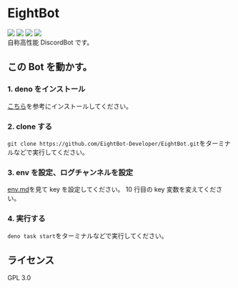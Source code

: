 # EightBot

<img src="https://discord.com/api/guilds/980051727820664832/embed.png"/> <img src="https://img.shields.io/badge/Node.js- 16.9.0 | 18 | 19-yello"/> <img src="https://img.shields.io/badge/EightBot-v2.3.0%20beta-blue"/> <img src="https://img.shields.io/badge/yarn-1.22.19-blue"/><br>
自称高性能 DiscordBot です。<br>

## この Bot を動かす。

### 1. deno をインストール

[こちら](https://deno.land/manual/getting_started/installation)を参考にインストールしてください。

### 2. clone する

`git clone https://github.com/EightBot-Developer/EightBot.git`をターミナルなどで実行してください。

### 3. env を設定、ログチャンネルを設定

[env.md](https://github.com/EightBot-Developer/EightBot/blob/main/src/secret/README.md)を見て key を設定してください。
10 行目の key 変数を変えてください。

### 4. 実行する

`deno task start`をターミナルなどで実行してください。

## ライセンス

GPL 3.0
